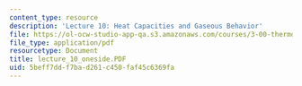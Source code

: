 ```yaml
---
content_type: resource
description: 'Lecture 10: Heat Capacities and Gaseous Behavior'
file: https://ol-ocw-studio-app-qa.s3.amazonaws.com/courses/3-00-thermodynamics-of-materials-fall-2002/5beff7ddf7bad261c450faf45c6369fa_lecture_10_oneside.PDF
file_type: application/pdf
resourcetype: Document
title: lecture_10_oneside.PDF
uid: 5beff7dd-f7ba-d261-c450-faf45c6369fa
---
```


